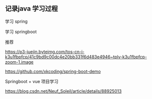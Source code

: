 ## 记录java 学习过程

学习 spring

学习 springboot 

推荐 

https://p3-juejin.byteimg.com/tos-cn-i-k3u1fbpfcp/41c9bd9c00dc4e20bb331f6d483e4946~tplv-k3u1fbpfcp-zoom-1.image

https://github.com/xkcoding/spring-boot-demo



Springboot + vue 项目学习

https://blog.csdn.net/Neuf_Soleil/article/details/88925013